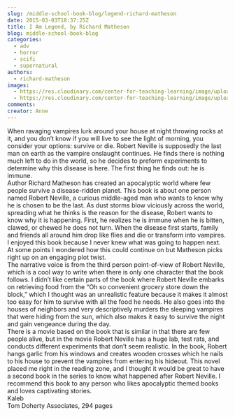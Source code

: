 ```yaml
---
slug: /middle-school-book-blog/legend-richard-matheson
date: 2015-03-03T18:37:25Z
title: I Am Legend, by Richard Matheson
blog: middle-school-book-blog
categories:
  - adv
  - horror
  - scifi
  - supernatural
authors:
  - richard-matheson
images:
  - https://res.cloudinary.com/center-for-teaching-learning/image/upload/v1637541046/iamlegend-bookcover2-201x300.jpg.jpg
  - https://res.cloudinary.com/center-for-teaching-learning/image/upload/v1637541047/iamlegend-bookcover2.jpg.jpg
comments:
creator: Anne
---
```


 When ravaging vampires lurk around your house at night throwing rocks at it, and you don’t know if you will live to see the light of morning, you consider your options: survive or die. Robert Neville is supposedly the last man on earth as the vampire onslaught continues. He finds there is nothing much left to do in the world, so he decides to preform experiments to determine why this disease is here. The first thing he finds out: he is immune.<br />Author Richard Matheson has created an apocalyptic world where few people survive a disease-ridden planet. This book is about one person named Robert Neville, a curious middle-aged man who wants to know why he is chosen to be the last. As dust storms blow viciously across the world, spreading what he thinks is the reason for the disease, Robert wants to know why it is happening. First, he realizes he is immune when he is bitten, clawed, or chewed he does not turn. When the disease first starts, family and friends all around him drop like flies and die or transform into vampires.<br />I enjoyed this book because I never knew what was going to happen next. At some points I wondered how this could continue on but Matheson picks right up on an engaging plot twist.<br />The narrative voice is from the third person point-of-view of Robert Neville, which is a cool way to write when there is only one character that the book follows. I didn’t like certain parts of the book where Robert Neville embarks on retrieving food from the “Oh so convenient grocery store down the block,” which I thought was an unrealistic feature because it makes it almost too easy for him to survive with all the food he needs. He also goes into the houses of neighbors and very descriptively murders the sleeping vampires that were hiding from the sun, which also makes it easy to survive the night and gain vengeance during the day.<br />There is a movie based on the book that is similar in that there are few people alive, but in the movie Robert Neville has a huge lab, test rats, and conducts different experiments that don’t seem realistic. In the book, Robert hangs garlic from his windows and creates wooden crosses which he nails to his house to prevent the vampires from entering his hideout. This novel placed me right in the reading zone, and I thought it would be great to have a second book in the series to know what happened after Robert Neville. I recommend this book to any person who likes apocalyptic themed books and loves captivating stories.<br />Kaleb<br />Tom Doherty Associates, 294 pages
